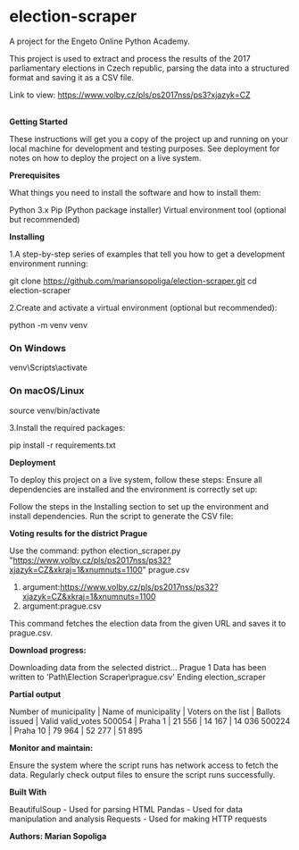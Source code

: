 # election-scraper

A project for the Engeto Online Python Academy.

This project is used to extract and process the results of the 2017 parliamentary elections in Czech republic, 
parsing the data into a structured format and saving it as a CSV file.

Link to view: https://www.volby.cz/pls/ps2017nss/ps3?xjazyk=CZ <br><br>

**Getting Started**

These instructions will get you a copy of the project up and running on your local machine for development and testing purposes. See deployment for notes on how to deploy the project on a live system.

**Prerequisites**

What things you need to install the software and how to install them:

Python 3.x
Pip (Python package installer)
Virtual environment tool (optional but recommended)

**Installing**

1.A step-by-step series of examples that tell you how to get a development environment running:

git clone https://github.com/mariansopoliga/election-scraper.git
cd election-scraper

2.Create and activate a virtual environment (optional but recommended):

python -m venv venv
### On Windows
venv\Scripts\activate
### On macOS/Linux
source venv/bin/activate

3.Install the required packages:

pip install -r requirements.txt

**Deployment**

To deploy this project on a live system, follow these steps:
Ensure all dependencies are installed and the environment is correctly set up:

Follow the steps in the Installing section to set up the environment and install dependencies.
Run the script to generate the CSV file:

**Voting results for the district Prague**

Use the command:
python election_scraper.py "https://www.volby.cz/pls/ps2017nss/ps32?xjazyk=CZ&xkraj=1&xnumnuts=1100" prague.csv

1. argument:https://www.volby.cz/pls/ps2017nss/ps32?xjazyk=CZ&xkraj=1&xnumnuts=1100
2. argument:prague.csv

This command fetches the election data from the given URL and saves it to prague.csv.

**Download progress:**

Downloading data from the selected district... Prague 1
Data has been written to 'Path\Election Scraper\prague.csv'
Ending election_scraper

**Partial output**

Number of municipality | Name of municipality | Voters on the list | Ballots issued | Valid valid_votes 
500054 | Praha 1 | 21 556 | 14 167 | 14 036 
500224 | Praha 10 | 79 964 | 52 277 | 51 895 

**Monitor and maintain:**

Ensure the system where the script runs has network access to fetch the data.
Regularly check output files to ensure the script runs successfully.

**Built With**

BeautifulSoup - Used for parsing HTML
Pandas - Used for data manipulation and analysis
Requests - Used for making HTTP requests

**Authors: Marian Sopoliga**





